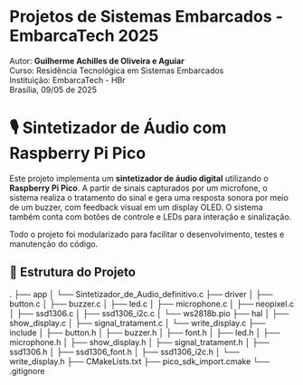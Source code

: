 # Projetos de Sistemas Embarcados - EmbarcaTech 2025

Autor: **Guilherme Achilles de Oliveira e Aguiar**  
Curso: Residência Tecnológica em Sistemas Embarcados  
Instituição: EmbarcaTech - HBr  
Brasília, 09/05 de 2025

# 🎙️ Sintetizador de Áudio com Raspberry Pi Pico

Este projeto implementa um **sintetizador de áudio digital** utilizando o **Raspberry Pi Pico**. A partir de sinais capturados por um microfone, o sistema realiza o tratamento do sinal e gera uma resposta sonora por meio de um buzzer, com feedback visual em um display OLED. O sistema também conta com botões de controle e LEDs para interação e sinalização. 

Todo o projeto foi modularizado para facilitar o desenvolvimento, testes e manutenção do código.

## 📂 Estrutura do Projeto

.
├── app
│ └── Sintetizador_de_Audio_definitivo.c
├── driver
│ ├── button.c
│ ├── buzzer.c
│ ├── led.c
│ ├── microphone.c
│ ├── neopixel.c
│ ├── ssd1306.c
│ ├── ssd1306_i2c.c
│ └── ws2818b.pio
├── hal
│ ├── show_display.c
│ ├── signal_tratament.c
│ └── write_display.c
├── include
│ ├── button.h
│ ├── buzzer.h
│ ├── font.h
│ ├── led.h
│ ├── microphone.h
│ ├── show_display.h
│ ├── signal_tratament.h
│ ├── ssd1306.h
│ ├── ssd1306_font.h
│ ├── ssd1306_i2c.h
│ └── write_display.h
├── CMakeLists.txt
├── pico_sdk_import.cmake
└── .gitignore
